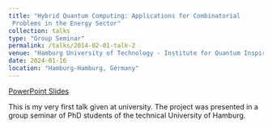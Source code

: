 ```yaml
---
title: "Hybrid Quantum Computing: Applications for Combinatorial
 Problems in the Energy Sector"
collection: talks
type: "Group Seminar"
permalink: /talks/2014-02-01-talk-2
venue: "Hamburg University of Technology - Institute for Quantum Inspired and Quantum Optimization"
date: 2024-01-16
location: "Hamburg-Hamburg, Germany"
---
```


[PowerPoint Slides](https://elib.dlr.de/202155/1/January_2024_PhD_Seminar_Hamburg.pdf)

This is my very first talk given at university. The project was presented in
a group seminar of PhD students of the technical University of
Hamburg.
